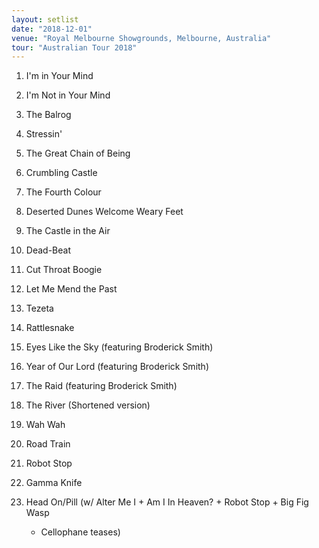 ```yaml
---
layout: setlist
date: "2018-12-01"
venue: "Royal Melbourne Showgrounds, Melbourne, Australia"
tour: "Australian Tour 2018"
---
```



 1. I'm in Your Mind

 2. I'm Not in Your Mind

 3. The Balrog

 4. Stressin'

 5. The Great Chain of Being

 6. Crumbling Castle

 7. The Fourth Colour

 8. Deserted Dunes Welcome Weary Feet

 9. The Castle in the Air

10. Dead-Beat

11. Cut Throat Boogie

12. Let Me Mend the Past

13. Tezeta

14. Rattlesnake

15. Eyes Like the Sky
    (featuring Broderick Smith)

16. Year of Our Lord
    (featuring Broderick Smith)

17. The Raid
    (featuring Broderick Smith)

18. The River
    (Shortened version)

19. Wah Wah

20. Road Train

21. Robot Stop

22. Gamma Knife

23. Head On/Pill
    (w/ Alter Me I + Am I In Heaven? + Robot Stop + Big Fig Wasp
    + Cellophane teases)


